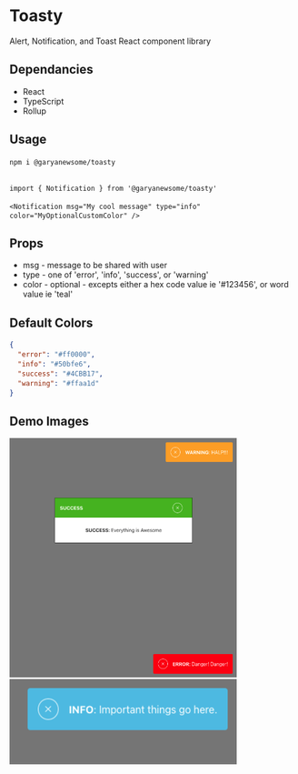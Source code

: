 # Toasty

Alert, Notification, and Toast React component library

## Dependancies

- React
- TypeScript
- Rollup

## Usage

`npm i @garyanewsome/toasty`

```JS

import { Notification } from '@garyanewsome/toasty'

<Notification msg="My cool message" type="info" color="MyOptionalCustomColor" />
```

## Props

- msg - message to be shared with user
- type - one of 'error', 'info', 'success', or 'warning'
- color - optional - excepts either a hex code value ie '#123456', or word value ie 'teal'

## Default Colors

```json
{
  "error": "#ff0000",
  "info": "#50bfe6",
  "success": "#4CBB17",
  "warning": "#ffaa1d"
}
```

## Demo Images

<img src="./screenshots/traffic_light_demo.png" width="400" />

<img src="./screenshots/info_notification.png" width="400" />

